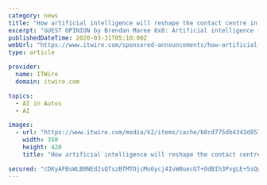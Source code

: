 ```yaml
---
category: news
title: "How artificial intelligence will reshape the contact centre in 2020"
excerpt: "GUEST OPINION by Brendan Maree 8x8: Artificial intelligence (AI) and machine learning (ML ... An AI-powered future When considering AI, it’s easy to focus on its use in things such as self-driving cars and drones. However its increasing deployment within contact centres is equally important. Together, AI and ML tools will allow organisations ..."
publishedDateTime: 2020-03-31T05:10:00Z
webUrl: "https://www.itwire.com/sponsored-announcements/how-artificial-intelligence-will-reshape-the-contact-centre-in-2020-202003310513.html"
type: article

provider:
  name: ITWire
  domain: itwire.com

topics:
  - AI in Autos
  - AI

images:
  - url: "https://www.itwire.com/media/k2/items/cache/b8cd775db4343d8573f7d562699184cc_M.jpg"
    width: 350
    height: 420
    title: "How artificial intelligence will reshape the contact centre in 2020"

secured: "cDKyAFBsWLB0NEd2sQTszBfMTOjcMo6ycj4IvW0uecGT+0dBIh3PvgLE+5sQgog/WzG1NCAt7syj4YGnQUGSJnwdRLjDkqc7Id4evtTjbQPKSxuZkILXIQ6HbQtnBzHVWXUMLX9w6U1QpZofopNuuCM5h3B9OKMDcqE12ppE0RAyv4jX6bpBXbPpFWA23q3lLNojPYw+IdM+2s3CJvmibS6MAwA3stIo5Z1SLPw5DjKlT72cODBp2BhPP7nQ1LT9zaLJZlvVY2Z254JFewWwJTKnPFnTFtyJTSJktNRL3aAXiKlVtATcURJyEqzBN4UD;3AcaONpn+RRkOnkrMFZ9RQ=="
---
```


